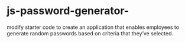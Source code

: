 # js-password-generator-
 modify starter code to create an application that enables employees to generate random passwords based on criteria that they’ve selected.
